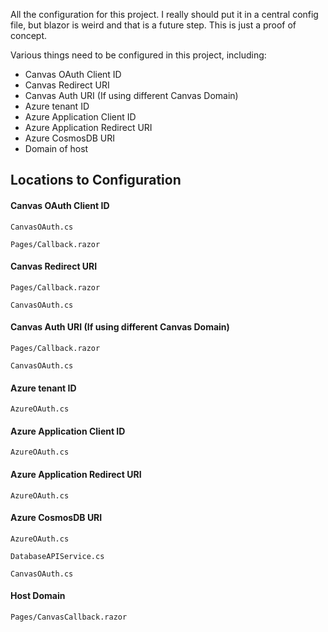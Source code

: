 All the configuration for this project. I really should put it in a central config file, but blazor is weird and that is a future step.
This is just a proof of concept.

Various things need to be configured in this project, including:
- Canvas OAuth Client ID
- Canvas Redirect URI
- Canvas Auth URI (If using different Canvas Domain)
- Azure tenant ID
- Azure Application Client ID
- Azure Application Redirect URI
- Azure CosmosDB URI
- Domain of host

## Locations to Configuration

#### Canvas OAuth Client ID

`CanvasOAuth.cs`

`Pages/Callback.razor`

#### Canvas Redirect URI

`Pages/Callback.razor`

`CanvasOAuth.cs`

#### Canvas Auth URI (If using different Canvas Domain)

`Pages/Callback.razor`

`CanvasOAuth.cs`

#### Azure tenant ID

`AzureOAuth.cs`



#### Azure Application Client ID

`AzureOAuth.cs`



#### Azure Application Redirect URI

`AzureOAuth.cs`



#### Azure CosmosDB URI

`AzureOAuth.cs`

`DatabaseAPIService.cs`

`CanvasOAuth.cs`

#### Host Domain

`Pages/CanvasCallback.razor`